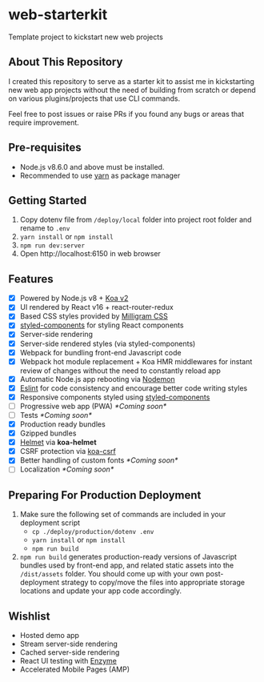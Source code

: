 # web-starterkit
Template project to kickstart new web projects

## About This Repository
I created this repository to serve as a starter kit to assist me in kickstarting new web app projects without the need of building from scratch or depend on various plugins/projects that use CLI commands.

Feel free to post issues or raise PRs if you found any bugs or areas that require improvement.

## Pre-requisites

* Node.js v8.6.0 and above must be installed.
* Recommended to use [yarn](https://yarnpkg.com) as package manager

## Getting Started

1. Copy dotenv file from `/deploy/local` folder into project root folder and rename to `.env`
2. `yarn install` or `npm install`
3. `npm run dev:server`
4. Open http://localhost:6150 in web browser

## Features

* [x] Powered by Node.js v8 + [Koa v2](http://koajs.com/)
* [x] UI rendered by React v16 + react-router-redux
* [x] Based CSS styles provided by [Milligram CSS](http://milligram.io/)
* [x] [styled-components](https://www.styled-components.com) for styling React components
* [x] Server-side rendering
* [x] Server-side rendered styles (via styled-components)
* [x] Webpack for bundling front-end Javascript code 
* [x] Webpack hot module replacement + Koa HMR middlewares for instant review of changes without the need to constantly reload app
* [x] Automatic Node.js app rebooting via [Nodemon](https://github.com/remy/nodemon)
* [x] [Eslint](https://eslint.org/) for code consistency and encourage better code writing styles
* [x] Responsive components styled using [styled-components](https://www.styled-components.com)
* [ ] Progressive web app (PWA) _\*Coming soon\*_
* [ ] Tests _\*Coming soon\*_
* [x] Production ready bundles
* [x] Gzipped bundles
* [x] [Helmet](https://helmetjs.github.io/) via **koa-helmet**
* [x] CSRF protection via [koa-csrf](https://github.com/koajs/csrf)
* [x] Better handling of custom fonts _\*Coming soon\*_
* [ ] Localization _\*Coming soon\*_

## Preparing For Production Deployment

1. Make sure the following set of commands are included in your deployment script
    * `cp ./deploy/production/dotenv .env`
    * `yarn install` or `npm install`
    * `npm run build`
2. `npm run build` generates production-ready versions of Javascript bundles used by front-end app, and related static assets into the `/dist/assets` folder. You should come up with your own post-deployment strategy to copy/move the files into appropriate storage locations and update your app code accordingly.

## Wishlist

* Hosted demo app
* Stream server-side rendering
* Cached server-side rendering
* React UI testing with [Enzyme](https://github.com/airbnb/enzyme)
* Accelerated Mobile Pages (AMP)
